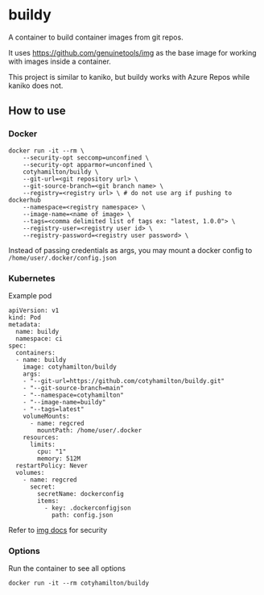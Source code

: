 # buildy

A container to build container images from git repos.

It uses https://github.com/genuinetools/img as the base image for working with images inside a container.

This project is similar to kaniko, but buildy works with Azure Repos while kaniko does not.

## How to use

### Docker

```
docker run -it --rm \
    --security-opt seccomp=unconfined \
    --security-opt apparmor=unconfined \
    cotyhamilton/buildy \
    --git-url=<git repository url> \
    --git-source-branch=<git branch name> \
    --registry=<registry url> \ # do not use arg if pushing to dockerhub
    --namespace=<registry namespace> \
    --image-name=<name of image> \
    --tags=<comma delimited list of tags ex: "latest, 1.0.0"> \
    --registry-user=<registry user id> \
    --registry-password=<registry user password> \
```

Instead of passing credentials as args, you may mount a docker config to `/home/user/.docker/config.json`

### Kubernetes

Example pod

```
apiVersion: v1
kind: Pod
metadata:
  name: buildy
  namespace: ci
spec:
  containers:
  - name: buildy
    image: cotyhamilton/buildy
    args:
    - "--git-url=https://github.com/cotyhamilton/buildy.git"
    - "--git-source-branch=main"
    - "--namespace=cotyhamilton"
    - "--image-name=buildy"
    - "--tags=latest"
    volumeMounts:
      - name: regcred
        mountPath: /home/user/.docker
    resources:
      limits:
        cpu: "1"
        memory: 512M
  restartPolicy: Never
  volumes:
    - name: regcred
      secret:
        secretName: dockerconfig
        items:
          - key: .dockerconfigjson
            path: config.json
```

Refer to [img docs](https://github.com/genuinetools/img#running-with-kubernetes) for security

### Options

Run the container to see all options

```
docker run -it --rm cotyhamilton/buildy
```
